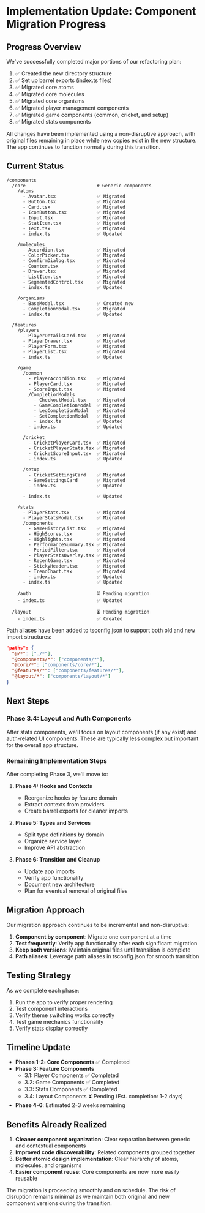 # Implementation Update: Component Migration Progress

## Progress Overview

We've successfully completed major portions of our refactoring plan:

1. ✅ Created the new directory structure
2. ✅ Set up barrel exports (index.ts files)
3. ✅ Migrated core atoms
4. ✅ Migrated core molecules
5. ✅ Migrated core organisms
6. ✅ Migrated player management components
7. ✅ Migrated game components (common, cricket, and setup)
8. ✅ Migrated stats components

All changes have been implemented using a non-disruptive approach, with original files remaining in place while new copies exist in the new structure. The app continues to function normally during this transition.

## Current Status

```
/components
  /core                          # Generic components
    /atoms                       
      - Avatar.tsx               ✅ Migrated
      - Button.tsx               ✅ Migrated
      - Card.tsx                 ✅ Migrated
      - IconButton.tsx           ✅ Migrated
      - Input.tsx                ✅ Migrated
      - StatItem.tsx             ✅ Migrated
      - Text.tsx                 ✅ Migrated
      - index.ts                 ✅ Updated
      
    /molecules                   
      - Accordion.tsx            ✅ Migrated
      - ColorPicker.tsx          ✅ Migrated
      - ConfirmDialog.tsx        ✅ Migrated
      - Counter.tsx              ✅ Migrated
      - Drawer.tsx               ✅ Migrated
      - ListItem.tsx             ✅ Migrated
      - SegmentedControl.tsx     ✅ Migrated
      - index.ts                 ✅ Updated
      
    /organisms                   
      - BaseModal.tsx            ✅ Created new
      - CompletionModal.tsx      ✅ Migrated
      - index.ts                 ✅ Updated
      
  /features                      
    /players                     
      - PlayerDetailsCard.tsx    ✅ Migrated
      - PlayerDrawer.tsx         ✅ Migrated
      - PlayerForm.tsx           ✅ Migrated
      - PlayerList.tsx           ✅ Migrated
      - index.ts                 ✅ Updated
      
    /game                        
      /common                    
        - PlayerAccordion.tsx    ✅ Migrated
        - PlayerCard.tsx         ✅ Migrated
        - ScoreInput.tsx         ✅ Migrated
        /CompletionModals
          - CheckoutModal.tsx    ✅ Migrated
          - GameCompletionModal  ✅ Migrated
          - LegCompletionModal   ✅ Migrated
          - SetCompletionModal   ✅ Migrated
          - index.ts             ✅ Updated
        - index.ts               ✅ Updated
        
      /cricket                   
        - CricketPlayerCard.tsx  ✅ Migrated
        - CricketPlayerStats.tsx ✅ Migrated
        - CricketScoreInput.tsx  ✅ Migrated
        - index.ts               ✅ Updated
        
      /setup                     
        - CricketSettingsCard    ✅ Migrated
        - GameSettingsCard       ✅ Migrated
        - index.ts               ✅ Updated
        
      - index.ts                 ✅ Updated
      
    /stats                       
      - PlayerStats.tsx          ✅ Migrated
      - PlayerStatsModal.tsx     ✅ Migrated
      /components
        - GameHistoryList.tsx    ✅ Migrated
        - HighScores.tsx         ✅ Migrated
        - Highlights.tsx         ✅ Migrated
        - PerformanceSummary.tsx ✅ Migrated
        - PeriodFilter.tsx       ✅ Migrated
        - PlayerStatsOverlay.tsx ✅ Migrated 
        - RecentGame.tsx         ✅ Migrated
        - StickyHeader.tsx       ✅ Migrated
        - TrendChart.tsx         ✅ Migrated
        - index.ts               ✅ Updated
      - index.ts                 ✅ Updated
    
    /auth                        ⏳ Pending migration
    - index.ts                   ✅ Updated
    
  /layout                        ⏳ Pending migration
    - index.ts                   ✅ Created
```

Path aliases have been added to tsconfig.json to support both old and new import structures:

```json
"paths": {
  "@/*": ["./*"],
  "@components/*": ["components/*"],
  "@core/*": ["components/core/*"],
  "@features/*": ["components/features/*"],
  "@layout/*": ["components/layout/*"]
}
```

## Next Steps

### Phase 3.4: Layout and Auth Components

After stats components, we'll focus on layout components (if any exist) and auth-related UI components. These are typically less complex but important for the overall app structure.

### Remaining Implementation Steps

After completing Phase 3, we'll move to:

1. **Phase 4: Hooks and Contexts**
   - Reorganize hooks by feature domain
   - Extract contexts from providers
   - Create barrel exports for cleaner imports

2. **Phase 5: Types and Services**
   - Split type definitions by domain
   - Organize service layer
   - Improve API abstraction

3. **Phase 6: Transition and Cleanup**
   - Update app imports
   - Verify app functionality
   - Document new architecture
   - Plan for eventual removal of original files

## Migration Approach

Our migration approach continues to be incremental and non-disruptive:

1. **Component by component**: Migrate one component at a time
2. **Test frequently**: Verify app functionality after each significant migration
3. **Keep both versions**: Maintain original files until transition is complete
4. **Path aliases**: Leverage path aliases in tsconfig.json for smooth transition

## Testing Strategy

As we complete each phase:
1. Run the app to verify proper rendering
2. Test component interactions
3. Verify theme switching works correctly
4. Test game mechanics functionality
5. Verify stats display correctly

## Timeline Update

- **Phases 1-2: Core Components** ✅ Completed
- **Phase 3: Feature Components** 
  - 3.1: Player Components ✅ Completed
  - 3.2: Game Components ✅ Completed
  - 3.3: Stats Components ✅ Completed
  - 3.4: Layout Components ⏳ Pending (Est. completion: 1-2 days)
- **Phase 4-6**: Estimated 2-3 weeks remaining

## Benefits Already Realized

1. **Cleaner component organization**: Clear separation between generic and contextual components
2. **Improved code discoverability**: Related components grouped together
3. **Better atomic design implementation**: Clear hierarchy of atoms, molecules, and organisms
4. **Easier component reuse**: Core components are now more easily reusable

The migration is proceeding smoothly and on schedule. The risk of disruption remains minimal as we maintain both original and new component versions during the transition.